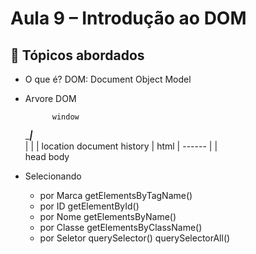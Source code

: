 # Aula 9 – Introdução ao DOM

## 📌 Tópicos abordados
- O que é?
    DOM: Document Object Model

- Arvore DOM

            window
    __________|_________                
    |         |        |
location  document  history
              |
             html
              |
            ------
            |    |    
          head  body

- Selecionando
  - por Marca
      getElementsByTagName()
  - por ID 
      getElementById()
  - por Nome
      getElementsByName()
  - por Classe
      getElementsByClassName()
  - por Seletor
      querySelector()
      querySelectorAll()
